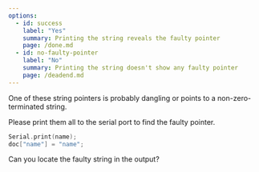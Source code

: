 ```yaml
---
options:
  - id: success
    label: "Yes"
    summary: Printing the string reveals the faulty pointer
    page: /done.md
  - id: no-faulty-pointer
    label: "No"
    summary: Printing the string doesn't show any faulty pointer
    page: /deadend.md
---
```


One of these string pointers is probably dangling or points to a non-zero-terminated string.

Please print them all to the serial port to find the faulty pointer.

```c++
Serial.print(name);
doc["name"] = "name";
```

Can you locate the faulty string in the output?